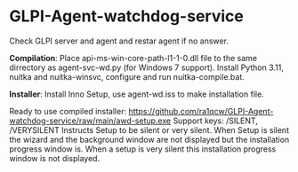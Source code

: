 # GLPI-Agent-watchdog-service
Check GLPI server and agent and restar agent if no answer.

**Compilation**:
Place api-ms-win-core-path-l1-1-0.dll file to the same dirrectory as agent-svc-wd.py (for Windows 7 support).
Install Python 3.11, nuitka and nuitka-winsvc, configure and run nuitka-compile.bat.

**Installer**:
Install Inno Setup, use agent-wd.iss to make installation file.


Ready to use compiled installer: https://github.com/ra1qcw/GLPI-Agent-watchdog-service/raw/main/awd-setup.exe
Support keys:
/SILENT, /VERYSILENT
Instructs Setup to be silent or very silent. When Setup is silent the wizard and the background window are not displayed but the installation progress window is. When a setup is very silent this installation progress window is not displayed.
